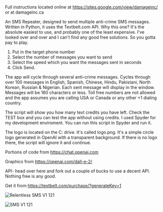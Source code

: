 Full instructions located online at https://sites.google.com/view/damageinc/ or at damageinc.ca

An SMS Repeater, designed to send multiple anti-crime SMS messages. Written in Python, it uses the Textbelt.com API. Why this one? It's the absolute easiest to use, and probably one of the least expensive. I've looked over and over and I can't find any good free solutions. So you gotta pay to play.

1. Put in the target phone number
2. Select the number of messages you want to send 
3. Select the speed which you want the messages sent in seconds
4. Click Send.

The app will cycle through several anti-crime messages. Cycles through over 100 messages in English, Spanish, Chinese, Hindu, Pakistani, North Korean, Russian & Nigerian. Each sent message will display in the window. Messages will be 160 characters or less. Toll free numbers are not allowed and the app assumes you are calling USA or Canada or any other +1 dialing country.

The script will show you how many text credits you have left. Check the TEST box and you can test the app without using credits. I used Spyder for my development enviroment. You can run this script in Spyder and run it.

The logo is located on the C: drive. It's called logo.png. It's a simple circle logo generated in OpenAI with a transparent background. If there is no logo there, the script will ignore it and continue.

Portions of code from https://chat.openai.com

Graphics from https://openai.com/dall-e-2/

API- head over here and fork out a couple of bucks to use a decent API. Nothing free is any good. 

Get it from https://textbelt.com/purchase/?generateKey=1




![Relentless SMS V1 121](https://user-images.githubusercontent.com/99687409/220234345-1f96def0-0532-4d57-bda0-d709fbb67cce.png)

![SMS V1 121](https://user-images.githubusercontent.com/99687409/220234465-527b09ac-ae20-452c-b2ff-31e3f3d2af78.png)
